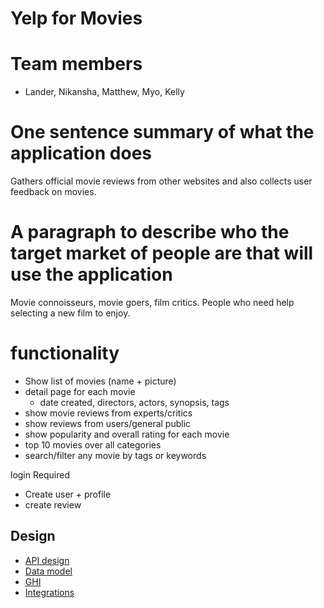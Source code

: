 # Yelp for Movies

# Team members 
- Lander, Nikansha, Matthew, Myo, Kelly 

# One sentence summary of what the application does
Gathers official movie reviews from other websites and 
also collects user feedback on movies. 

# A paragraph to describe who the target market of people are that will use the application
Movie connoisseurs, movie goers, film critics. People who need help selecting a new film to enjoy. 

# functionality

- Show list of movies (name + picture)
- detail page for each movie 
    * date created, directors, actors, synopsis, tags
- show movie reviews from experts/critics
- show reviews from users/general public 
- show popularity and overall rating for each movie 
- top 10 movies over all categories 
- search/filter any movie by tags or keywords 

login Required 
- Create user + profile
- create review

## Design

* [API design](docs/apis.md)
* [Data model](docs/data-model.md)
* [GHI](docs/ghi.md)
* [Integrations](docs/integrations.md)